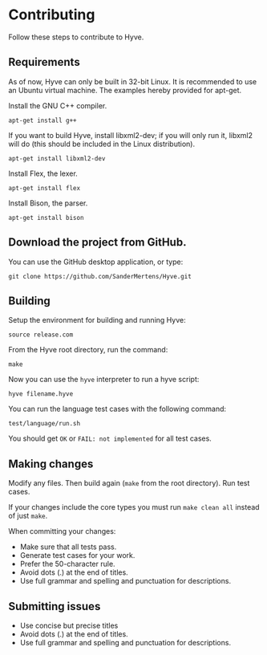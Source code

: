 # Contributing

Follow these steps to contribute to Hyve.

## Requirements

As of now, Hyve can only be built in 32-bit Linux. It is recommended to use an Ubuntu virtual machine. The examples hereby provided for apt-get.

Install the GNU C++ compiler.

```
apt-get install g++
```

If you want to build Hyve, install libxml2-dev; if you will only run it, libxml2 will do (this should be included in the Linux distribution).

```
apt-get install libxml2-dev
```

Install Flex, the lexer.

```
apt-get install flex
```

Install Bison, the parser.

```
apt-get install bison
```

## Download the project from GitHub.

You can use the GitHub desktop application, or type:

```
git clone https://github.com/SanderMertens/Hyve.git
```

## Building

Setup the environment for building and running Hyve:
```
source release.com
```

From the Hyve root directory, run the command:
```
make
```

Now you can use the `hyve` interpreter to run a hyve script:
```
hyve filename.hyve
```

You can run the language test cases with the following command:
```
test/language/run.sh
```

You should get `OK` or `FAIL: not implemented` for all test cases.

## Making changes

Modify any files. Then build again (`make` from the root directory). Run test cases.

If your changes include the core types you must run `make clean all` instead of just `make`.

When committing your changes:
- Make sure that all tests pass.
- Generate test cases for your work.
- Prefer the 50-character rule.
- Avoid dots (.) at the end of titles.
- Use full grammar and spelling and punctuation for descriptions.

## Submitting issues

- Use concise but precise titles
- Avoid dots (.) at the end of titles.
- Use full grammar and spelling and punctuation for descriptions.
